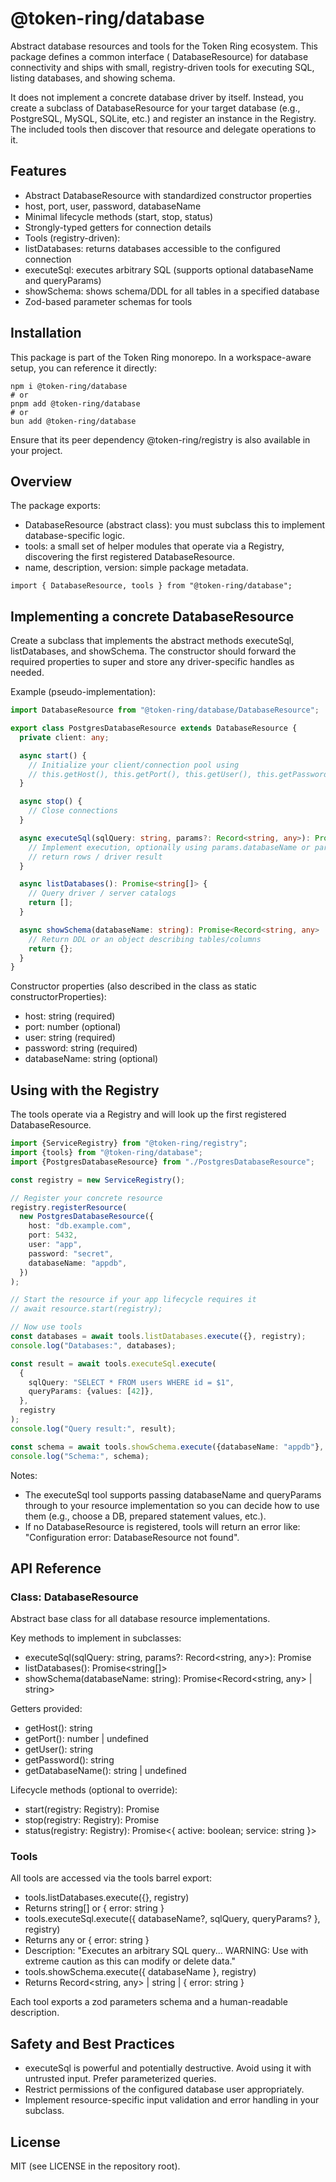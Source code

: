 # @token-ring/database

Abstract database resources and tools for the Token Ring ecosystem. This package defines a common interface (
DatabaseResource) for database connectivity and ships with small, registry-driven tools for executing SQL, listing
databases, and showing schema.

It does not implement a concrete database driver by itself. Instead, you create a subclass of DatabaseResource for your
target database (e.g., PostgreSQL, MySQL, SQLite, etc.) and register an instance in the Registry. The included tools
then discover that resource and delegate operations to it.

## Features

- Abstract DatabaseResource with standardized constructor properties
- host, port, user, password, databaseName
- Minimal lifecycle methods (start, stop, status)
- Strongly-typed getters for connection details
- Tools (registry-driven):
- listDatabases: returns databases accessible to the configured connection
- executeSql: executes arbitrary SQL (supports optional databaseName and queryParams)
- showSchema: shows schema/DDL for all tables in a specified database
- Zod-based parameter schemas for tools

## Installation

This package is part of the Token Ring monorepo. In a workspace-aware setup, you can reference it directly:

```
npm i @token-ring/database
# or
pnpm add @token-ring/database
# or
bun add @token-ring/database
```

Ensure that its peer dependency @token-ring/registry is also available in your project.

## Overview

The package exports:

- DatabaseResource (abstract class): you must subclass this to implement database-specific logic.
- tools: a small set of helper modules that operate via a Registry, discovering the first registered DatabaseResource.
- name, description, version: simple package metadata.

```
import { DatabaseResource, tools } from "@token-ring/database";
```

## Implementing a concrete DatabaseResource

Create a subclass that implements the abstract methods executeSql, listDatabases, and showSchema. The constructor should
forward the required properties to super and store any driver-specific handles as needed.

Example (pseudo-implementation):

```ts
import DatabaseResource from "@token-ring/database/DatabaseResource";

export class PostgresDatabaseResource extends DatabaseResource {
  private client: any;

  async start() {
    // Initialize your client/connection pool using
    // this.getHost(), this.getPort(), this.getUser(), this.getPassword(), this.getDatabaseName()
  }

  async stop() {
    // Close connections
  }

  async executeSql(sqlQuery: string, params?: Record<string, any>): Promise<any> {
    // Implement execution, optionally using params.databaseName or params.values
    // return rows / driver result
  }

  async listDatabases(): Promise<string[]> {
    // Query driver / server catalogs
    return [];
  }

  async showSchema(databaseName: string): Promise<Record<string, any> | string> {
    // Return DDL or an object describing tables/columns
    return {};
  }
}
```

Constructor properties (also described in the class as static constructorProperties):

- host: string (required)
- port: number (optional)
- user: string (required)
- password: string (required)
- databaseName: string (optional)

## Using with the Registry

The tools operate via a Registry and will look up the first registered DatabaseResource.

```ts
import {ServiceRegistry} from "@token-ring/registry";
import {tools} from "@token-ring/database";
import {PostgresDatabaseResource} from "./PostgresDatabaseResource";

const registry = new ServiceRegistry();

// Register your concrete resource
registry.registerResource(
  new PostgresDatabaseResource({
    host: "db.example.com",
    port: 5432,
    user: "app",
    password: "secret",
    databaseName: "appdb",
  })
);

// Start the resource if your app lifecycle requires it
// await resource.start(registry);

// Now use tools
const databases = await tools.listDatabases.execute({}, registry);
console.log("Databases:", databases);

const result = await tools.executeSql.execute(
  {
    sqlQuery: "SELECT * FROM users WHERE id = $1",
    queryParams: {values: [42]},
  },
  registry
);
console.log("Query result:", result);

const schema = await tools.showSchema.execute({databaseName: "appdb"}, registry);
console.log("Schema:", schema);
```

Notes:

- The executeSql tool supports passing databaseName and queryParams through to your resource implementation so you can
  decide how to use them (e.g., choose a DB, prepared statement values, etc.).
- If no DatabaseResource is registered, tools will return an error like: "Configuration error: DatabaseResource not
  found".

## API Reference

### Class: DatabaseResource

Abstract base class for all database resource implementations.

Key methods to implement in subclasses:

- executeSql(sqlQuery: string, params?: Record<string, any>): Promise<any>
- listDatabases(): Promise<string[]>
- showSchema(databaseName: string): Promise<Record<string, any> | string>

Getters provided:

- getHost(): string
- getPort(): number | undefined
- getUser(): string
- getPassword(): string
- getDatabaseName(): string | undefined

Lifecycle methods (optional to override):

- start(registry: Registry): Promise<void>
- stop(registry: Registry): Promise<void>
- status(registry: Registry): Promise<{ active: boolean; service: string }>

### Tools

All tools are accessed via the tools barrel export:

- tools.listDatabases.execute({}, registry)
- Returns string[] or { error: string }
- tools.executeSql.execute({ databaseName?, sqlQuery, queryParams? }, registry)
- Returns any or { error: string }
- Description: "Executes an arbitrary SQL query... WARNING: Use with extreme caution as this can modify or delete
  data."
- tools.showSchema.execute({ databaseName }, registry)
- Returns Record<string, any> | string | { error: string }

Each tool exports a zod parameters schema and a human-readable description.

## Safety and Best Practices

- executeSql is powerful and potentially destructive. Avoid using it with untrusted input. Prefer parameterized queries.
- Restrict permissions of the configured database user appropriately.
- Implement resource-specific input validation and error handling in your subclass.

## License

MIT (see LICENSE in the repository root).
